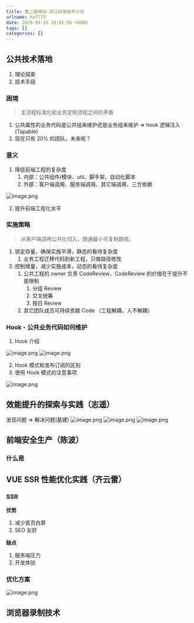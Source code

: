 ```yaml
---
title: 第二届缤纷·滨江前端技术沙龙
urlname: hzf773
date: 2020-09-26 10:01:56 +0800
tags: []
categories: []
---
```


## 公共技术落地

1. 理论探索
1. 技术手段

### 困境

> 主流程标准化和业务定制流程之间的矛盾

1. 公共属性的业务代码是公共组来维护还是业务组来维护 => hook 逻辑注入(Tapable)
1. 现在只有 20% 的团队，未来呢？

### 意义

1. 降低前端工程的复杂度
   1. 内部：公共组件/模块、util、脚手架、自动化脚本
   1. 外部：客户端调用、服务端调用、其它端调用、三方依赖

![image.png](https://cdn.nlark.com/yuque/0/2020/png/84971/1601086308910-4d128485-c21b-4205-8e6a-3623140180c9.png#align=left&display=inline&height=258&margin=%5Bobject%20Object%5D&name=image.png&originHeight=516&originWidth=1580&size=1355541&status=done&style=none&width=790)

2. 提升前端工程化水平

### 实施策略

> 从客户端调用公共化切入，跑通最小可复制路径。

1. 锁定存量，确保实施平滑，静态的看待复杂度
   1. 业务工程迁移代码到新工程，只做路径修改
2. 控制增量，减少实施成本，动态的看待复杂度
   1. 公共工程的 owner 负责 CodeReview，CodeReview 的价值在于提升不是限制
      1. 分组 Review
      1. 交叉统筹
      1. 按日 Review
   2. 其它团队成员可持续贡献 Code （工程解耦，人不解耦）

### Hook - 公共业务代码如何维护

1. Hook 介绍

![image.png](https://cdn.nlark.com/yuque/0/2020/png/84971/1601087342329-8caa5857-7d1f-402a-bd29-7679b55c1d0a.png#align=left&display=inline&height=355&margin=%5Bobject%20Object%5D&name=image.png&originHeight=710&originWidth=1264&size=1477138&status=done&style=none&width=632)
![image.png](https://cdn.nlark.com/yuque/0/2020/png/84971/1601087490555-c53eb445-657a-47ae-802e-2da4baab5a16.png#align=left&display=inline&height=256&margin=%5Bobject%20Object%5D&name=image.png&originHeight=512&originWidth=1688&size=1405800&status=done&style=none&width=844)

2. Hook 模式和发布订阅的区别
3. 使用 Hook 模式的注意事项

![image.png](https://cdn.nlark.com/yuque/0/2020/png/84971/1601087711083-4dc95ce3-4e93-4fd1-a2bb-f6caa0e03194.png#align=left&display=inline&height=428&margin=%5Bobject%20Object%5D&name=image.png&originHeight=856&originWidth=1660&size=2460867&status=done&style=none&width=830)

## 效能提升的探索与实践（志遥）

发现问题 => 解决问题(基建)
![image.png](https://cdn.nlark.com/yuque/0/2020/png/84971/1601088739459-eecf040a-07d3-4af7-8436-57e2c7185ffd.png#align=left&display=inline&height=224&margin=%5Bobject%20Object%5D&name=image.png&originHeight=448&originWidth=876&size=106765&status=done&style=none&width=438)
![image.png](https://cdn.nlark.com/yuque/0/2020/png/84971/1601089022669-bc321329-7771-436d-b48a-11717977aef4.png#align=left&display=inline&height=393&margin=%5Bobject%20Object%5D&name=image.png&originHeight=786&originWidth=1912&size=258470&status=done&style=none&width=956)
![image.png](https://cdn.nlark.com/yuque/0/2020/png/84971/1601089553833-31c64922-6711-47c2-9bb5-8a1ccde66f0e.png#align=left&display=inline&height=471&margin=%5Bobject%20Object%5D&name=image.png&originHeight=942&originWidth=2012&size=601441&status=done&style=none&width=1006)

## 前端安全生产（陈波）

### 什么是

## VUE SSR 性能优化实践（齐云雷）

### SSR

**优势**

1. 减少首页白屏
1. SEO 友好

**缺点**

1. 服务端压力
1. 开发体验

### 优化方案

![image.png](https://cdn.nlark.com/yuque/0/2020/png/84971/1601103492647-c23d8f40-7035-4c3a-961f-ae3678f613f7.png#align=left&display=inline&height=485&margin=%5Bobject%20Object%5D&name=image.png&originHeight=970&originWidth=1934&size=845462&status=done&style=none&width=967)

## 浏览器录制技术
